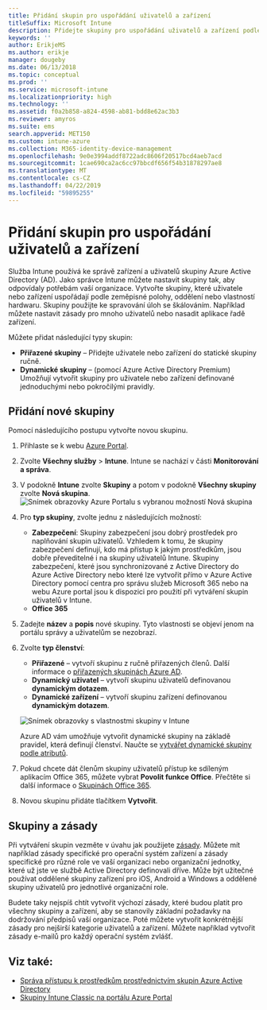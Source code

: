 ```yaml
---
title: Přidání skupin pro uspořádání uživatelů a zařízení
titleSuffix: Microsoft Intune
description: Přidejte skupiny pro uspořádání uživatelů a zařízení podle zeměpisné oblasti, oddělení a hardwarových zvláštností.
keywords: ''
author: ErikjeMS
ms.author: erikje
manager: dougeby
ms.date: 06/13/2018
ms.topic: conceptual
ms.prod: ''
ms.service: microsoft-intune
ms.localizationpriority: high
ms.technology: ''
ms.assetid: f0a2b858-a824-4598-ab81-bdd8e62ac3b3
ms.reviewer: amyros
ms.suite: ems
search.appverid: MET150
ms.custom: intune-azure
ms.collection: M365-identity-device-management
ms.openlocfilehash: 9e0e3994addf8722adc8606f20517bcd4aeb7acd
ms.sourcegitcommit: 1cae690ca2ac6cc97bbcdf656f54b31878297ae8
ms.translationtype: MT
ms.contentlocale: cs-CZ
ms.lasthandoff: 04/22/2019
ms.locfileid: "59895255"
---
```

# <a name="add-groups-to-organize-users-and-devices"></a>Přidání skupin pro uspořádání uživatelů a zařízení
Služba Intune používá ke správě zařízení a uživatelů skupiny Azure Active Directory (AD). Jako správce Intune můžete nastavit skupiny tak, aby odpovídaly potřebám vaší organizace. Vytvořte skupiny, které uživatele nebo zařízení uspořádají podle zeměpisné polohy, oddělení nebo vlastností hardwaru. Skupiny použijte ke spravování úloh se škálováním. Například můžete nastavit zásady pro mnoho uživatelů nebo nasadit aplikace řadě zařízení.

Můžete přidat následující typy skupin:
- **Přiřazené skupiny** – Přidejte uživatele nebo zařízení do statické skupiny ručně.
- **Dynamické skupiny** – (pomocí Azure Active Directory Premium) Umožňují vytvořit skupiny pro uživatele nebo zařízení definované jednoduchými nebo pokročilými pravidly.

## <a name="add-a-new-group"></a>Přidání nové skupiny

Pomocí následujícího postupu vytvořte novou skupinu.
1. Přihlaste se k webu [Azure Portal](https://portal.azure.com).
2. Zvolte **Všechny služby** > **Intune**. Intune se nachází v části **Monitorování a správa**.
3. V podokně **Intune** zvolte **Skupiny** a potom v podokně **Všechny skupiny** zvolte **Nová skupina**.
   ![Snímek obrazovky Azure Portalu s vybranou možností Nová skupina](./media/groups-add-new.png)
4. Pro **typ skupiny**, zvolte jednu z následujících možností:
    - **Zabezpečení**: Skupiny zabezpečení jsou dobrý prostředek pro naplňování skupin uživatelů. Vzhledem k tomu, že skupiny zabezpečení definují, kdo má přístup k jakým prostředkům, jsou dobře převeditelné i na skupiny uživatelů Intune. Skupiny zabezpečení, které jsou synchronizované z Active Directory do Azure Active Directory nebo které lze vytvořit přímo v Azure Active Directory pomocí centra pro správu služeb Microsoft 365 nebo na webu Azure portal jsou k dispozici pro použití při vytváření skupin uživatelů v Intune.
    - **Office 365**

5. Zadejte **název** a **popis** nové skupiny. Tyto vlastnosti se objeví jenom na portálu správy a uživatelům se nezobrazí.

6. Zvolte **typ členství**:
   - **Přiřazené** – vytvoří skupinu z ručně přiřazených členů. Další informace o [přiřazených skupinách Azure AD](https://docs.microsoft.com/azure/active-directory/active-directory-groups-create-azure-portal).
   - **Dynamický uživatel** – vytvoří skupinu uživatelů definovanou **dynamickým dotazem**.
   - **Dynamické zařízení** – vytvoří skupinu zařízení definovanou **dynamickým dotazem**.

   ![Snímek obrazovky s vlastnostmi skupiny v Intune](./media/groups-add-properties.png)

   Azure AD vám umožňuje vytvořit dynamické skupiny na základě pravidel, která definují členství. Naučte se [vytvářet dynamické skupiny podle atributů](https://docs.microsoft.com/azure/active-directory/active-directory-groups-dynamic-membership-azure-portal).

7. Pokud chcete dát členům skupiny uživatelů přístup ke sdíleným aplikacím Office 365, můžete vybrat **Povolit funkce Office**. Přečtěte si další informace o [Skupinách Office 365](https://support.office.com/article/Learn-about-Office-365-groups-b565caa1-5c40-40ef-9915-60fdb2d97fa2).
8. Novou skupinu přidáte tlačítkem **Vytvořit**.

## <a name="groups-and-policies"></a>Skupiny a zásady

Při vytváření skupin vezměte v úvahu jak použijete [zásady](device-compliance-get-started.md). Můžete mít například zásady specifické pro operační systém zařízení a zásady specifické pro různé role ve vaší organizaci nebo organizační jednotky, které už jste ve službě Active Directory definovali dříve. Může být užitečné používat oddělené skupiny zařízení pro iOS, Android a Windows a oddělené skupiny uživatelů pro jednotlivé organizační role.

Budete taky nejspíš chtít vytvořit výchozí zásady, které budou platit pro všechny skupiny a zařízení, aby se stanovily základní požadavky na dodržování předpisů vaší organizace. Poté můžete vytvořit konkrétnější zásady pro nejširší kategorie uživatelů a zařízení. Můžete například vytvořit zásady e-mailů pro každý operační systém zvlášť.



## <a name="see-also"></a>Viz také:
- [Správa přístupu k prostředkům prostřednictvím skupin Azure Active Directory](https://docs.microsoft.com/azure/active-directory/active-directory-manage-groups)
- [Skupiny Intune Classic na portálu Azure Portal](groups-get-started.md)
